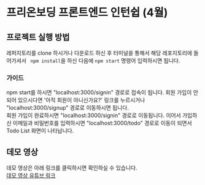 # 프리온보딩 프론트엔드 인턴쉽 (4월)

## 프로젝트 실행 방법

레퍼지토리를 clone 하시거나 다운로드 하신 후 터미널을 통해서 해당 레포지토리에 들어가셔서 ` npm install`을 하신 다음에 `npm start` 명령어 입력하시면 됩니다.

### 가이드

npm start를 하시면 "localhost:3000/signin" 경로로 접속이 됩니다. 회원 가입이 안되어 있으시다면 '아직 회원이 아니신가요?' 링크를 누르시거나 "localhost:3000/signup" 경로로 이동하시면 됩니다.  
회원 가입이 완료하시면 "localhost:3000/signin" 경로로 이동됩니다. 이어서 가입하신 이메일과 비밀번호를 입력하시면 "localhost:3000/todo" 경로로 이동이 되면서 Todo List 화면이 나타납니다.

## 데모 영상

데모 영상은 아래 링크를 클릭하시면 확인하실 수 있습니다.  
[데모 영상 유튜브 링크](https://youtu.be/a-MY_QHXOqA)
